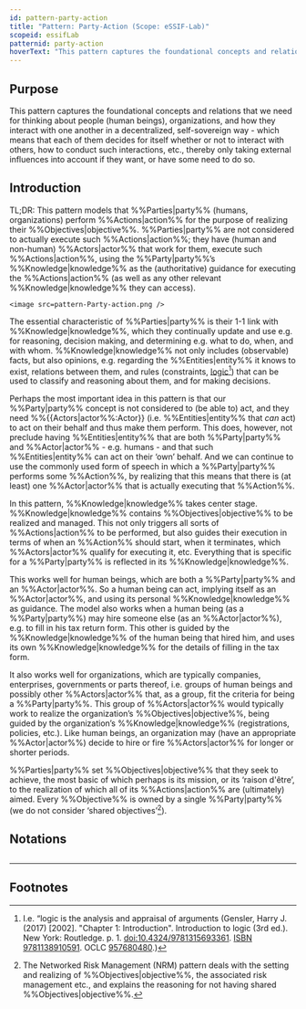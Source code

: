 ```yaml
---
id: pattern-party-action
title: "Pattern: Party-Action (Scope: eSSIF-Lab)"
scopeid: essifLab
patternid: party-action
hoverText: "This pattern captures the foundational concepts and relations that we need for thinking about people (human beings), organizations, and how they interact with one another in a decentralized, self-sovereign way - which means that each of them decides for itself whether or not to interact with others, how to conduct such interactions, etc., thereby only taking external influences into account if they want, or have some need to do so."
---
```


## Purpose
<!--Concisely describe what can you do with the pattern that is (at least) harder if you didn't have it.-->
This pattern captures the foundational concepts and relations that we need for thinking about people (human beings), organizations, and how they interact with one another in a decentralized, self-sovereign way - which means that each of them decides for itself whether or not to interact with others, how to conduct such interactions, etc., thereby only taking external influences into account if they want, or have some need to do so.

## Introduction
<!--Gently introduce the pattern, by referring to real-world situations and using colloquial terms, so that when someone has read the text, (s)he knows what it is about, and is ready to delve into the specifics of the pattern-->
TL;DR: This pattern models that %%Parties|party%% (humans, organizations) perform %%Actions|action%% for the purpose of realizing their %%Objectives|objective%%. %%Parties|party%% are not considered to actually execute such %%Actions|action%%; they have (human and non-human) %%Actors|actor%% that work for them, execute such %%Actions|action%%, using the %%Party|party%%’s %%Knowledge|knowledge%% as the (authoritative) guidance for executing the %%Actions|action%% (as well as any other relevant %%Knowledge|knowledge%% they can access).

`<image src=pattern-Party-action.png />`

The essential characteristic of %%Parties|party%% is their 1-1 link with %%Knowledge|knowledge%%, which they continually update and use e.g. for reasoning, decision making, and determining e.g. what to do, when, and with whom. %%Knowledge|knowledge%% not only includes (observable) facts, but also opinions, e.g. regarding the %%Entities|entity%% it knows to exist, relations between them, and rules (constraints, [logic](https://en.wikipedia.org/wiki/Logic)[^1]) that can be used to classify and reasoning about them, and for making decisions. 

Perhaps the most important idea in this pattern is that our %%Party|party%% concept is not considered to (be able to) act, and they need %%{{Actors|actor%%:Actor}} (i.e. %%Entities|entity%% that _can_ act) to act on their behalf and thus make them perform. This does, however,  not preclude having %%Entities|entity%% that are both %%Party|party%% and %%Actor|actor%% - e.g. humans - and that such %%Entities|entity%% can act on their ‘own’ behalf. And we can continue to use the commonly used form of speech in which a %%Party|party%% performs some %%Action%%, by realizing that this means that there is (at least) one %%Actor|actor%% that is actually executing that %%Action%%.

In this pattern, %%Knowledge|knowledge%% takes center stage. %%Knowledge|knowledge%% contains %%Objectives|objective%% to be realized and managed. This not only triggers all sorts of %%Actions|action%% to be performed, but also guides their execution in terms of when an %%Action%% should start, when it terminates, which %%Actors|actor%% qualify for executing it, etc. Everything that is specific for a %%Party|party%% is reflected in its %%Knowledge|knowledge%%.

This works well for human beings, which are both a %%Party|party%% and an %%Actor|actor%%. So a human being can act, implying itself as an %%Actor|actor%%, and using its personal %%Knowledge|knowledge%% as guidance. The model also works when a human being (as a %%Party|party%%) may hire someone else (as an %%Actor|actor%%), e.g. to fill in his tax return form. This other is guided by the %%Knowledge|knowledge%% of the human being that hired him, and uses its own %%Knowledge|knowledge%% for the details of filling in the tax form.

It also works well for organizations, which are typically companies, enterprises, governments or parts thereof, i.e. groups of human beings and possibly other %%Actors|actor%% that, as a group, fit the criteria for being a %%Party|party%%. This group of %%Actors|actor%% would typically work to realize the organization’s %%Objectives|objective%%, being guided by the organization’s %%Knowledge|knowledge%% (registrations, policies, etc.). Like human beings, an organization may (have an appropriate %%Actor|actor%%) decide to hire or fire %%Actors|actor%% for longer or shorter periods.

%%Parties|party%% set %%Objectives|objective%% that they seek to achieve, the most basic of which perhaps is its mission, or its ‘raison d'être’, to the realization of which all of its %%Actions|action%% are (ultimately) aimed. Every %%Objective%% is owned by a single %%Party|party%% (we do not consider ‘shared objectives’[^2]).

## Notations
<!--This (optional) section specifies the notations that are used, or refers to such a specification.-->

## <!-- any number of other sections, as is fit for describing the pattern -->
<!--text as appropriate for such a section -->

---
## Footnotes
<!--This (optional) section contains any footnotes that may have been specified in the text above.-->

[^1]: I.e. “logic is the analysis and appraisal of arguments (Gensler, Harry J. (2017) [2002]. "Chapter 1: Introduction". Introduction to logic (3rd ed.). New York: Routledge. p. 1. [doi:10.4324/9781315693361](https://doi.org/10.4324%2F9781315693361). [ISBN 9781138910591](https://en.wikipedia.org/wiki/Special:BookSources/9781138910591). OCLC [957680480](https://www.worldcat.org/oclc/957680480).)

[^2]: The Networked Risk Management (NRM) pattern deals with the setting and realizing of %%Objectives|objective%%, the associated risk management etc., and explains the reasoning for not having shared %%Objectives|objective%%.